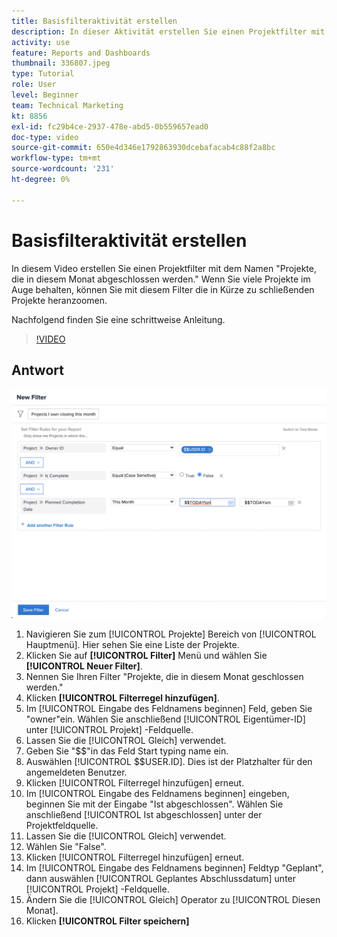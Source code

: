 ```yaml
---
title: Basisfilteraktivität erstellen
description: In dieser Aktivität erstellen Sie einen Projektfilter mit dem Namen "Projekte, die in diesem Monat abgeschlossen werden".
activity: use
feature: Reports and Dashboards
thumbnail: 336807.jpeg
type: Tutorial
role: User
level: Beginner
team: Technical Marketing
kt: 8856
exl-id: fc29b4ce-2937-478e-abd5-0b559657ead0
doc-type: video
source-git-commit: 650e4d346e1792863930dcebafacab4c88f2a8bc
workflow-type: tm+mt
source-wordcount: '231'
ht-degree: 0%

---
```


# Basisfilteraktivität erstellen

In diesem Video erstellen Sie einen Projektfilter mit dem Namen &quot;Projekte, die in diesem Monat abgeschlossen werden.&quot; Wenn Sie viele Projekte im Auge behalten, können Sie mit diesem Filter die in Kürze zu schließenden Projekte heranzoomen.

Nachfolgend finden Sie eine schrittweise Anleitung.

>[!VIDEO](https://video.tv.adobe.com/v/336807/?quality=12&learn=on)

## Antwort

![Ein Bild des Bildschirms zum Erstellen eines neuen Filters](assets/basic-filter-activity-updated-6-15-21.png)

1. Navigieren Sie zum [!UICONTROL Projekte] Bereich von [!UICONTROL Hauptmenü]. Hier sehen Sie eine Liste der Projekte.
1. Klicken Sie auf **[!UICONTROL Filter]** Menü und wählen Sie **[!UICONTROL Neuer Filter]**.
1. Nennen Sie Ihren Filter &quot;Projekte, die in diesem Monat geschlossen werden.&quot;
1. Klicken **[!UICONTROL Filterregel hinzufügen]**.
1. Im [!UICONTROL Eingabe des Feldnamens beginnen] Feld, geben Sie &quot;owner&quot;ein. Wählen Sie anschließend [!UICONTROL Eigentümer-ID] unter [!UICONTROL Projekt] -Feldquelle.
1. Lassen Sie die [!UICONTROL Gleich] verwendet.
1. Geben Sie &quot;$$&quot;in das Feld Start typing name ein.
1. Auswählen [!UICONTROL $$USER.ID]. Dies ist der Platzhalter für den angemeldeten Benutzer.
1. Klicken [!UICONTROL Filterregel hinzufügen] erneut.
1. Im [!UICONTROL Eingabe des Feldnamens beginnen] eingeben, beginnen Sie mit der Eingabe &quot;Ist abgeschlossen&quot;. Wählen Sie anschließend [!UICONTROL Ist abgeschlossen] unter der Projektfeldquelle.
1. Lassen Sie die [!UICONTROL Gleich] verwendet.
1. Wählen Sie &quot;False&quot;.
1. Klicken [!UICONTROL Filterregel hinzufügen] erneut.
1. Im [!UICONTROL Eingabe des Feldnamens beginnen] Feldtyp &quot;Geplant&quot;, dann auswählen [!UICONTROL Geplantes Abschlussdatum] unter [!UICONTROL Projekt] -Feldquelle.
1. Ändern Sie die [!UICONTROL Gleich] Operator zu [!UICONTROL Diesen Monat].
1. Klicken **[!UICONTROL Filter speichern]**

